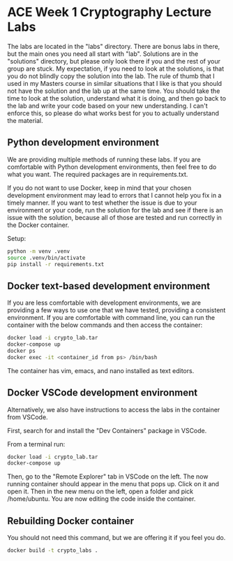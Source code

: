 # ACE Week 1 Cryptography Lecture Labs
The labs are located in the "labs" directory.  There are bonus labs in there, but the main ones you need all start with "lab".  Solutions are in the "solutions" directory, but please only look there if you and the rest of your group are stuck.  My expectation, if you need to look at the solutions, is that you do not blindly copy the solution into the lab.  The rule of thumb that I used in my Masters course in similar situations that I like is that you should not have the solution and the lab up at the same time.  You should take the time to look at the solution, understand what it is doing, and then go back to the lab and write your code based on your new understanding.  I can't enforce this, so please do what works best for you to actually understand the material.

## Python development environment
We are providing multiple methods of running these labs.  If you are comfortable with Python development environments, then feel free to do what you want.  The required packages are in requirements.txt.

If you do not want to use Docker, keep in mind that your chosen development environment may lead to errors that I cannot help you fix in a timely manner.  If you want to test whether the issue is due to your environment or your code, run the solution for the lab and see if there is an issue with the solution, because all of those are tested and run correctly in the Docker container.

Setup:
```bash
python -m venv .venv
source .venv/bin/activate
pip install -r requirements.txt
```

## Docker text-based development environment
If you are less comfortable with development environments, we are providing a few ways to use one that we have tested, providing a consistent environment.  If you are comfortable with command line, you can run the container with the below commands and then access the container:

```bash
docker load -i crypto_lab.tar
docker-compose up
docker ps
docker exec -it <container_id from ps> /bin/bash
```

The container has vim, emacs, and nano installed as text editors.

## Docker VSCode development environment
Alternatively, we also have instructions to access the labs in the container from VSCode.

First, search for and install the "Dev Containers" package in VSCode.

From a terminal run:
```bash
docker load -i crypto_lab.tar
docker-compose up
```

Then, go to the "Remote Explorer" tab in VSCode on the left.  The now running container should appear in the menu that pops up.  Click on it and open it.  Then in the new menu on the left, open a folder and pick /home/ubuntu.  You are now editing the code inside the container.

## Rebuilding Docker container
You should not need this command, but we are offering it if you feel you do.
```bash
docker build -t crypto_labs .
```

